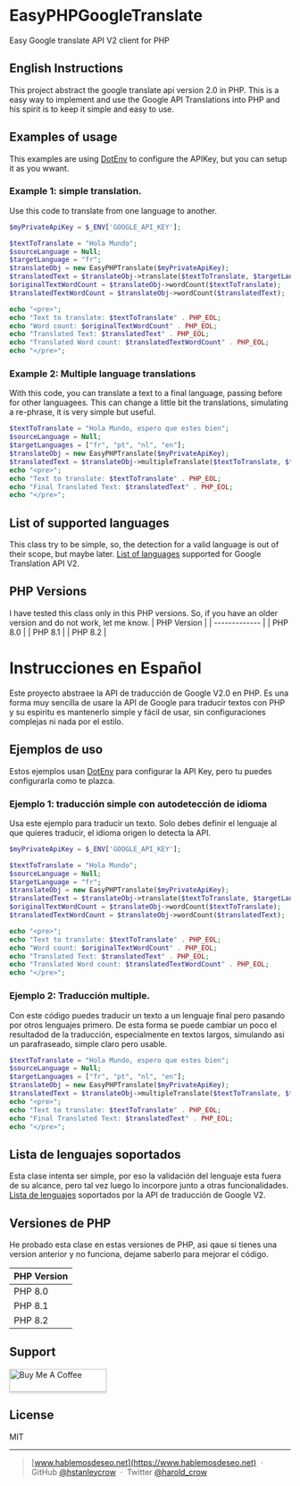# EasyPHPGoogleTranslate
Easy Google translate API V2 client for PHP

## English Instructions
This project abstract the google translate api version 2.0 in PHP. 
This is a easy way to implement and use the Google API Translations into PHP and his spirit is to keep it simple and easy to use.

## Examples of usage
This examples are using [DotEnv](https://github.com/vlucas/phpdotenv) to configure the APIKey, but you can setup it as you wwant.

### Example 1: simple translation.
Use this code to translate from one language to another.

```php
$myPrivateApiKey = $_ENV['GOOGLE_API_KEY'];

$textToTranslate = "Hola Mundo";
$sourceLanguage = Null;
$targetLanguage = "fr";
$translateObj = new EasyPHPTranslate($myPrivateApiKey);
$translatedText = $translateObj->translate($textToTranslate, $targetLanguage);
$originalTextWordCount = $translateObj->wordCount($textToTranslate);
$translatedTextWordCount = $translateObj->wordCount($translatedText);

echo "<pre>";
echo "Text to translate: $textToTranslate" . PHP_EOL;
echo "Word count: $originalTextWordCount" . PHP_EOL;
echo "Translated Text: $translatedText" . PHP_EOL;
echo "Translated Word count: $translatedTextWordCount" . PHP_EOL;
echo "</pre>";
```

### Example 2: Multiple language translations
With this code, you can translate a text to a final language, passing before for other languagees. This can change a little bit the translations, simulating a re-phrase, it is very simple but useful.

```php
$textToTranslate = "Hola Mundo, espero que estes bien";
$sourceLanguage = Null;
$targetLanguages = ["fr", "pt", "nl", "en"];
$translateObj = new EasyPHPTranslate($myPrivateApiKey);
$translatedText = $translateObj->multipleTranslate($textToTranslate, $targetLanguages);
echo "<pre>";
echo "Text to translate: $textToTranslate" . PHP_EOL;
echo "Final Translated Text: $translatedText" . PHP_EOL;
echo "</pre>";
```
## List of supported languages
This class try to be simple, so, the detection for a valid language is out of their scope, but maybe later.
[List of languages](https://cloud.google.com/translate/docs/languages) supported for Google Translation API V2. 

## PHP Versions
I have tested this class only in this PHP versions. So, if you have an older version and do not work, let me know.
| PHP Version |
| ------------- |
| PHP 8.0 | 
| PHP 8.1 |
| PHP 8.2 |

# Instrucciones en Español
Este proyecto abstraee la API de traducción de Google V2.0 en PHP.
Es una forma muy sencilla de usare la API de Google para traducir textos con PHP y su espiritu es mantenerlo simple y fácil de usar, sin configuraciones complejas ni nada por el estilo.

## Ejemplos de uso

Estos ejemplos usan [DotEnv](https://github.com/vlucas/phpdotenv) para configurar la API Key, pero tu puedes configurarla como te plazca.

### Ejemplo 1: traducción simple con autodetección de idioma
Usa este ejemplo para traducir un texto. Solo debes definir el lenguaje al que quieres traducir, el idioma origen lo detecta la API.

```php
$myPrivateApiKey = $_ENV['GOOGLE_API_KEY'];

$textToTranslate = "Hola Mundo";
$sourceLanguage = Null;
$targetLanguage = "fr";
$translateObj = new EasyPHPTranslate($myPrivateApiKey);
$translatedText = $translateObj->translate($textToTranslate, $targetLanguage);
$originalTextWordCount = $translateObj->wordCount($textToTranslate);
$translatedTextWordCount = $translateObj->wordCount($translatedText);

echo "<pre>";
echo "Text to translate: $textToTranslate" . PHP_EOL;
echo "Word count: $originalTextWordCount" . PHP_EOL;
echo "Translated Text: $translatedText" . PHP_EOL;
echo "Translated Word count: $translatedTextWordCount" . PHP_EOL;
echo "</pre>";
```

### Ejemplo 2: Traducción multiple.
Con este código puedes traducir un texto a un lenguaje final pero pasando por otros lenguajes primero. De esta forma se puede cambiar un poco el resultadod de la traducción, especialmente en textos largos, simulando asi un parafraseado, simple claro pero usable.

```php
$textToTranslate = "Hola Mundo, espero que estes bien";
$sourceLanguage = Null;
$targetLanguages = ["fr", "pt", "nl", "en"];
$translateObj = new EasyPHPTranslate($myPrivateApiKey);
$translatedText = $translateObj->multipleTranslate($textToTranslate, $targetLanguages);
echo "<pre>";
echo "Text to translate: $textToTranslate" . PHP_EOL;
echo "Final Translated Text: $translatedText" . PHP_EOL;
echo "</pre>";
```
## Lista de lenguajes soportados
Esta clase intenta ser simple, por eso la validación del lenguaje esta fuera de su alcance, pero tal vez luego lo incorpore junto a otras funcionalidades.
[Lista de lenguajes](https://cloud.google.com/translate/docs/languages) soportados por la API de traducción de Google V2. 

## Versiones de PHP
He probado esta clase en estas versiones de PHP, asi qaue si tienes una version anterior y no funciona, dejame saberlo para mejorar el código.

| PHP Version |
| ------------- |
| PHP 8.0 | 
| PHP 8.1 |
| PHP 8.2 |

## Support

<a href="https://www.buymeacoffee.com/haroldcrow" target="_blank"><img src="https://www.buymeacoffee.com/assets/img/custom_images/purple_img.png" alt="Buy Me A Coffee" style="height: 41px !important;width: 174px !important;box-shadow: 0px 3px 2px 0px rgba(190, 190, 190, 0.5) !important;-webkit-box-shadow: 0px 3px 2px 0px rgba(190, 190, 190, 0.5) !important;" ></a>

## License

MIT

---

> [www.hablemosdeseo.net](https://www.hablemosdeseo.net) &nbsp;&middot;&nbsp;
> GitHub [@hstanleycrow](https://github.com/hstanleycrow) &nbsp;&middot;&nbsp;
> Twitter [@harold_crow](https://twitter.com/harold_crow)

